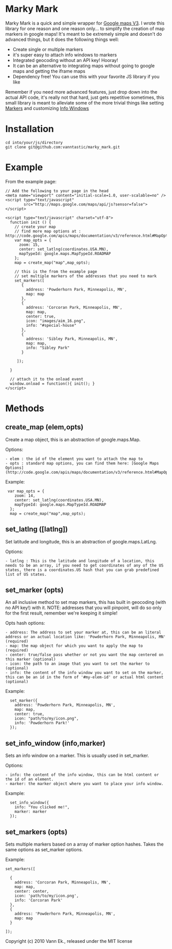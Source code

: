 Marky Mark
==========

Marky Mark is a quick and simple wrapper for [Google maps V3](http://code.google.com/apis/maps/documentation/v3/). I wrote this library for one reason and one reason only... to simplify the creation of map markers in google maps! It's meant to be extremely simple and doesn't do advanced things, but it does the following things well:

  - Create single or multiple markers
  - it's super easy to attach info windows to markers
  - Integrated geocoding without an API key! Hooray!
  - It can be an alternative to integrating maps without going to google maps and getting the iframe maps
  - Dependency free! You can use this with your favorite JS library if you like
  
Remember if you need more advanced features, just drop down into the actual API code, it's really not that hard, just gets repetitive sometimes, this small library is meant to alleviate some of the more trivial things like setting [Markers](http://code.google.com/apis/maps/documentation/v3/reference.html#Marker) and customizing [Info Windows](http://code.google.com/apis/maps/documentation/v3/reference.html#InfoWindow)

Installation
============
  
    cd into/your/js/directory
    git clone git@github.com:vanntastic/marky_mark.git 

Example
=======

From the example page:


    // Add the following to your page in the head
    <meta name="viewport" content="initial-scale=1.0, user-scalable=no" />
    <script type="text/javascript" 
            src="http://maps.google.com/maps/api/js?sensor=false"></script>
    
    <script type="text/javascript" charset="utf-8">
      function init () {
        // create your map
        // find more map options at : http://code.google.com/apis/maps/documentation/v3/reference.html#MapOptions
        var map_opts = {
          zoom: 15,
          center: set_latlng(coordinates.USA.MN),
          mapTypeId: google.maps.MapTypeId.ROADMAP
        };
        map = create_map("map",map_opts);
        
        // this is the from the example page
        // set multiple markers of the addresses that you need to mark
        set_markers([
           {
             address: 'Powderhorn Park, Minneapolis, MN',
             map: map
           },
           {
             address: 'Corcoran Park, Minneapolis, MN',
             map: map,
             center: true,
             icon: "images/aim_16.png",
             info: "#special-house"
           },
           {
             address: 'Sibley Park, Minneapolis, MN',
             map: map,
             info: "Sibley Park"
           }
        
         ]);

      }
      
      // attach it to the onload event
      window.onload = function(){ init(); }
    </script>

Methods
=======

create_map (elem,opts)
----------------------

Create a map object, this is an abstraction of google.maps.Map.

Options:

    - elem : the id of the element you want to attach the map to
    - opts : standard map options, you can find them here: [Google Maps Options](http://code.google.com/apis/maps/documentation/v3/reference.html#MapOptions)

Example:

     var map_opts = {
        zoom: 14,
        center: set_latlng(coordinates.USA.MN),
        mapTypeId: google.maps.MapTypeId.ROADMAP
      };
      map = create_map("map",map_opts);
      
set_latlng ([latlng])
---------------------

Set latitude and longitude, this is an abstraction of google.maps.LatLng.

Options:

    - latlng : This is the latitude and longitude of a location, this needs to be an array, if you need to get coordinates of any of the US states, there is a coordinates.US hash that you can grab predefined list of US states.
    
    
set_marker (opts)
-----------------

An all inclusive method to set map markers, this has built in geocoding (with no API key!) with it. NOTE: addresses that you will pinpoint, will do so only for the first result, remember we're keeping it simple!

Opts hash options:

    - address: The address to set your marker at, this can be an literal address or an actual location like: 'Powderhorn Park, Minneapolis, MN' (required)
    - map: the map object for which you want to apply the map to (required)
    - center: true/false pass whether or not you want the map centered on this marker (optional)
    - icon: the path to an image that you want to set the marker to (optional)
    - info: the content of the info window you want to set on the marker, this can be an id in the form of '#my-elem-id' or actual html content (optional)
    
Example:

      set_marker({
        address: 'Powderhorn Park, Minneapolis, MN',
        map: map,
        center: true,
        icon: "path/to/my/icon.png",
        info: 'Powderhorn Park!'
      });
    
set_info_window (info,marker)
-----------------------------

Sets an info window on a marker. This is usually used in set_marker.

Options:

    - info: the content of the info window, this can be html content or the id of an element.
    - marker: the marker object where you want to place your info window.
    
Example:

      set_info_window({
        info: "You clicked me!",
        marker: marker
      });

set_markers (opts)
------------------

Sets multiple markers based on a array of marker option hashes. Takes the same options as set_marker options.

Example:

    set_markers([
      
      {
        address: 'Corcoran Park, Minneapolis, MN',
        map: map,
        center: center,
        icon: 'path/to/my/icon.png',
        info: 'Corcoran Park'
      },
      {
        address: 'Powderhorn Park, Minneapolis, MN',
        map: map
      }
      
    ]);


Copyright (c) 2010 Vann Ek., released under the MIT license    